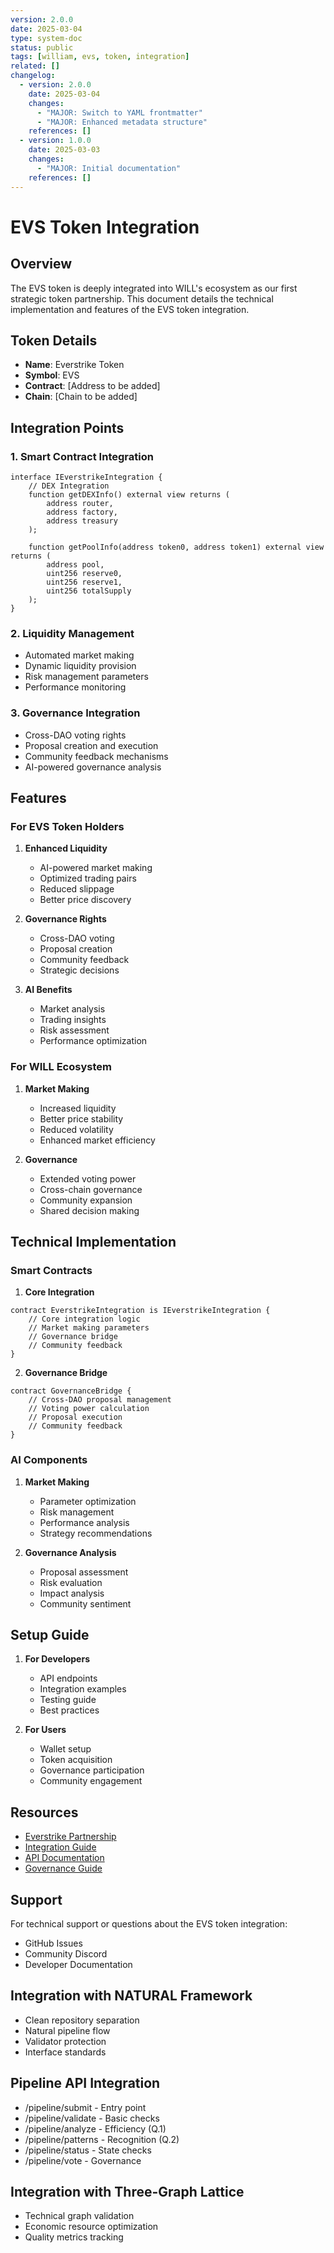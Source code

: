 ```yaml
---
version: 2.0.0
date: 2025-03-04
type: system-doc
status: public
tags: [william, evs, token, integration]
related: []
changelog:
  - version: 2.0.0
    date: 2025-03-04
    changes:
      - "MAJOR: Switch to YAML frontmatter"
      - "MAJOR: Enhanced metadata structure"
    references: []
  - version: 1.0.0
    date: 2025-03-03
    changes:
      - "MAJOR: Initial documentation"
    references: []
---
```

# EVS Token Integration

## Overview

The EVS token is deeply integrated into WILL's ecosystem as our first strategic token partnership. This document details the technical implementation and features of the EVS token integration.

## Token Details

- **Name**: Everstrike Token
- **Symbol**: EVS
- **Contract**: [Address to be added]
- **Chain**: [Chain to be added]

## Integration Points

### 1. Smart Contract Integration

```solidity
interface IEverstrikeIntegration {
    // DEX Integration
    function getDEXInfo() external view returns (
        address router,
        address factory,
        address treasury
    );
    
    function getPoolInfo(address token0, address token1) external view returns (
        address pool,
        uint256 reserve0,
        uint256 reserve1,
        uint256 totalSupply
    );
}
```

### 2. Liquidity Management

- Automated market making
- Dynamic liquidity provision
- Risk management parameters
- Performance monitoring

### 3. Governance Integration

- Cross-DAO voting rights
- Proposal creation and execution
- Community feedback mechanisms
- AI-powered governance analysis

## Features

### For EVS Token Holders

1. **Enhanced Liquidity**
   - AI-powered market making
   - Optimized trading pairs
   - Reduced slippage
   - Better price discovery

2. **Governance Rights**
   - Cross-DAO voting
   - Proposal creation
   - Community feedback
   - Strategic decisions

3. **AI Benefits**
   - Market analysis
   - Trading insights
   - Risk assessment
   - Performance optimization

### For WILL Ecosystem

1. **Market Making**
   - Increased liquidity
   - Better price stability
   - Reduced volatility
   - Enhanced market efficiency

2. **Governance**
   - Extended voting power
   - Cross-chain governance
   - Community expansion
   - Shared decision making

## Technical Implementation

### Smart Contracts

1. **Core Integration**
```solidity
contract EverstrikeIntegration is IEverstrikeIntegration {
    // Core integration logic
    // Market making parameters
    // Governance bridge
    // Community feedback
}
```

2. **Governance Bridge**
```solidity
contract GovernanceBridge {
    // Cross-DAO proposal management
    // Voting power calculation
    // Proposal execution
    // Community feedback
}
```

### AI Components

1. **Market Making**
   - Parameter optimization
   - Risk management
   - Performance analysis
   - Strategy recommendations

2. **Governance Analysis**
   - Proposal assessment
   - Risk evaluation
   - Impact analysis
   - Community sentiment

## Setup Guide

1. **For Developers**
   - API endpoints
   - Integration examples
   - Testing guide
   - Best practices

2. **For Users**
   - Wallet setup
   - Token acquisition
   - Governance participation
   - Community engagement

## Resources

- [Everstrike Partnership](Everstrike-Partnership.md)
- [Integration Guide](Integration-Guide.md)
- [API Documentation](API-Documentation.md)
- [Governance Guide](Governance.md)

## Support

For technical support or questions about the EVS token integration:
- GitHub Issues
- Community Discord
- Developer Documentation


## Integration with NATURAL Framework
- Clean repository separation
- Natural pipeline flow
- Validator protection
- Interface standards

## Pipeline API Integration
- /pipeline/submit - Entry point
- /pipeline/validate - Basic checks
- /pipeline/analyze - Efficiency (Q.1)
- /pipeline/patterns - Recognition (Q.2)
- /pipeline/status - State checks
- /pipeline/vote - Governance

## Integration with Three-Graph Lattice
- Technical graph validation
- Economic resource optimization
- Quality metrics tracking